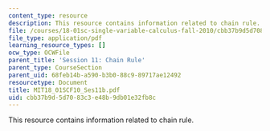 ```yaml
---
content_type: resource
description: This resource contains information related to chain rule.
file: /courses/18-01sc-single-variable-calculus-fall-2010/cbb37b9d5d7083c3e48b9db01e32fb8c_MIT18_01SCF10_Ses11b.pdf
file_type: application/pdf
learning_resource_types: []
ocw_type: OCWFile
parent_title: 'Session 11: Chain Rule'
parent_type: CourseSection
parent_uid: 68feb14b-a590-b3b0-88c9-89717ae12492
resourcetype: Document
title: MIT18_01SCF10_Ses11b.pdf
uid: cbb37b9d-5d70-83c3-e48b-9db01e32fb8c
---
```

This resource contains information related to chain rule.
